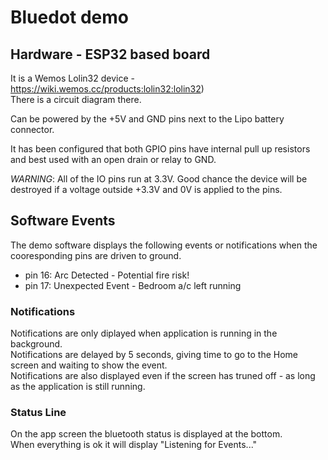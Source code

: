 # Bluedot demo

## Hardware - ESP32 based board

It is a Wemos Lolin32 device - https://wiki.wemos.cc/products:lolin32:lolin32)  
There is a circuit diagram there.

Can be powered by the +5V and GND pins next to the Lipo battery connector.

It has been configured that both GPIO pins have internal pull up resistors and best used with an open drain or relay to GND.

_WARNING_: All of the IO pins run at 3.3V. Good chance the device will be destroyed if a voltage outside +3.3V and 0V is applied to the pins.

## Software Events

The demo software displays the following events or notifications when the cooresponding pins are driven to ground.

- pin 16: Arc Detected - Potential fire risk!
- pin 17: Unexpected Event - Bedroom a/c left running

### Notifications

Notifications are only diplayed when application is running in the background.  
Notifications are delayed by 5 seconds, giving time to go to the Home screen and waiting to show the event.  
Notifications are also displayed even if the screen has truned off - as long as the application is still running.

### Status Line

On the app screen the bluetooth status is displayed at the bottom.  
When everything is ok it will display "Listening for Events..."
